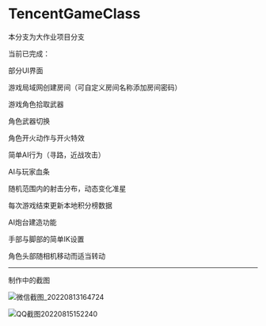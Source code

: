 # TencentGameClass

本分支为大作业项目分支

当前已完成：

部分UI界面

游戏局域网创建房间（可自定义房间名称添加房间密码）

游戏角色拾取武器

角色武器切换

角色开火动作与开火特效

简单AI行为（寻路，近战攻击）

AI与玩家血条

随机范围内的射击分布，动态变化准星

每次游戏结束更新本地积分榜数据

AI炮台建造功能

手部与脚部的简单IK设置

角色头部随相机移动而适当转动


----------

制作中的截图

![微信截图_20220813164724](https://user-images.githubusercontent.com/60800578/184593501-15a5e94b-5ed4-42d4-8013-79c131bf6031.png)


![QQ截图20220815152240](https://user-images.githubusercontent.com/60800578/184593392-078da82f-2ebc-4085-8564-952d60a5303c.png)



